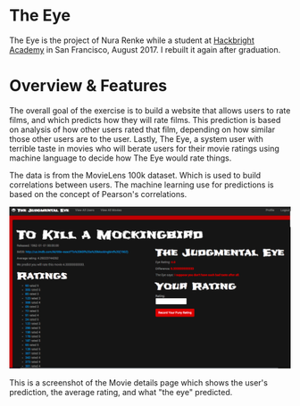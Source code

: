 # The Eye

The Eye is the project of Nura Renke while a student at [Hackbright Academy](https://hackbrightacademy.com/) in San Francisco, August 2017. I rebuilt it again after graduation.

# Overview & Features

The overall goal of the exercise is to build a website that allows users to rate films, and which predicts how they will rate films. This prediction is based on analysis of how other users rated that film, depending on how similar those other users are to the user. Lastly, The Eye, a system user with terrible taste in movies who will berate users for their movie ratings using machine language to decide how The Eye would rate things.

The data is from the MovieLens 100k dataset. Which is used to build correlations between users. The 
machine learning use for predictions is based on the concept of Pearson's correlations. 

<img src="/static/movie_details_screenshot.png"/>

This is a screenshot of the Movie details page which shows the user's prediction, the average rating,
and what "the eye" predicted. 
